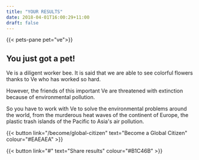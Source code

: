```yaml
---
title: "YOUR RESULTS"
date: 2018-04-01T16:00:29+11:00
draft: false
---
```


{{< pets-pane pet="ve">}}

You just got a pet!
---

Ve is a diligent worker bee. It is said that we are able to see colorful flowers thanks to Ve who has worked so hard. 

However, the friends of this important Ve are threatened with extinction because of environmental pollution.

So you have to work with Ve to solve the environmental problems around the world, from the murderous heat waves of the continent of Europe, the plastic trash islands of the Pacific to Asia's air pollution.



{{< button link="/become/global-citizen" text="Become a Global Citizen" colour="#EAEAEA" >}}

{{< button link="#" text="Share results" colour="#B1C46B" >}}
